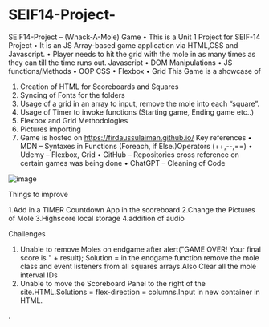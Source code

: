 # SEIF14-Project-
SEIF14-Project – (Whack-A-Mole) Game
•	This is a Unit 1 Project  for SEIF-14 Project
•	It is an JS Array-based game application via HTML,CSS and Javascript.
•	Player needs to hit the grid with the mole in as many times as they can till the time runs out.
Javascript
•	DOM Manipulations
•	JS functions/Methods
•	OOP
CSS
•	Flexbox 
•	Grid
This Game is a showcase of 
1.	Creation of HTML for Scoreboards and Squares 
2.	Syncing of Fonts for the folders
3.	Usage of a grid in an array to input, remove the mole into each “square”.
4.	Usage of Timer to invoke functions (Starting game, Ending game etc..)
5.	Flexbox and Grid Methodologies
6.	Pictures importing 
7.	Game is hosted on https://firdaussulaiman.github.io/ 
Key references 
•	MDN – Syntaxes in Functions (Foreach, if Else.)Operators (++,--,==)
•	Udemy – Flexbox, Grid 
•	GitHub – Repositories cross reference on certain games was being done
•	ChatGPT – Cleaning of Code 
 
![image](https://github.com/firdaussulaiman/firdaussulaiman.github.io/assets/121840184/6eea3a4c-c0e8-4708-89c1-c35dc141466d)



Things to improve

1.Add in a TIMER Countdown App in the scoreboard
2.Change the Pictures of Mole
3.Highscore local storage
4.addition of audio

Challenges
1. Unable to remove Moles on endgame after alert("GAME OVER! Your final score is " + result); Solution = in the endgame function remove the mole class and event listeners from all squares arrays.Also  Clear all the mole interval IDs
2. Unable to move the Scoreboard Panel to the right of the site.HTML.Solutions = flex-direction = columns.Input in new container in HTML.



. 
